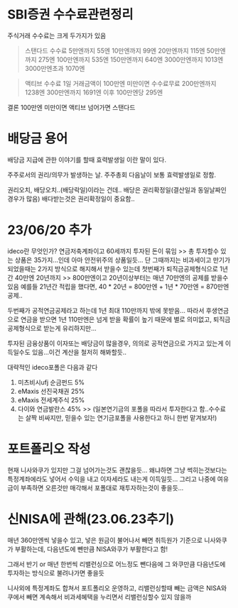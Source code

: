 # SBI증권 수수료관련정리

주식거래 수수료는 크게 두가지가 있음
>스탠다드 수수료
5만엔까지 55엔
10만엔까지 99엔
20만엔까지 115엔
50만엔까지 275엔
100만엔까지 535엔
150만엔까지 640엔
3000만엔까지 1013엔
3000만엔초과 1070엔


>액티브 수수료
1일 거래금액이 100만엔 미만이면 수수료무료
200만엔까지 1238엔
300만엔까지 1691엔
이후 100만엔당 295엔

결론 100만엔 미만이면 액티브
넘어가면 스탠다드

# 배당금 용어
배당금 지급에 관한 이야기를 할때
효력발생일 이란 말이 있다.

주주로서의 권리/의무가 발생하는 날.
주주총회 다음날이 보통 효력발생일로 정함.

권리오치, 배당오치..(배당락일)이라는 건데..
배당은 권리확정일(결산일과 동일날짜인경우가 많음)
배다받는것은 권리확정일이 중요함..

# 23/06/20 추가
ideco란 무엇인가?
연금저축계좌이고 60세까지 투자된 돈이 묶임 >> 총 투자할수 있는 상품은 35가지...인데 아마 안전위주의 상품일듯...
단 그때까지는 비과세이고 만기가 되었을때는 2가지 방식으로 해지해서 받을수 있는데
첫번째가 퇴직금공제형식으로 
1년간 40만엔 20년까지 >> 800만엔이고 20년이상부터는 매년 70만엔의 공제를 받을수 있음
예를들 21년간 적립을 했다면, 40 * 20년 = 800만엔 + 1년 * 70만엔 = 870만엔 공제..

두번째가 공적연금공제라고 하는데 1년 최대 110만까지 밖에 못받음...
따라서 후생연금으로 연금을 받으면 1년 110만엔은 넘게 받을 확률이 높기 때문에 별로 의미없고, 퇴직금공제형식으로 받는게 유리하지만...

투자된 금융상품이 이자또는 배당금이 많을경우, 의의로 공적연금으로 가지고 있는게 이득일수도 있음...이건 계산을 철저히 해봐할듯..

대략적인 ideco포폴은 다음과 같다
1. 미츠비시ufj 순금펀드 5%
2. eMaxis 선진국채권 25%
3. eMaxis 전세계주식 25%
4. 다이와 연금발란스 45% >> (일본연기금의 포폴을 따라서 투자한다고 함..수수료는 살짝 비싸지만, 믿을수 있는 연기금포폴을 사용한다고 하니 한번 맡겨보자!)

# 포트폴리오 작성
현재 니사와쿠가 있지만 그걸 넘어가는것도 괜찮을듯...
왜냐하면 그냥 썩히는것보다는 특정계좌에라도 넣어서 수익을 내고 이자세라도 내는게 이득일듯...
그리고 나중에 여유금이 부족하면 오른것만 매각해서 포폴대로 재투자하는것이 좋을듯...

# 신NISA에 관해(23.06.23추기)
매년 360만엔씩 넣을수 있고, 
넣은 원금이 불어나서 빼면 취득원가 기준으로 니사와쿠가 부활하는데,
다음년도에 뺀만큼 NISA와쿠가 부활한다고 함!

그래서 반기 or 매년 한번씩 리밸런싱으로 어느정도 뺀다음에 
그 와쿠만큼 다음년도에 투자하는 방식으로 불려나가면 좋을듯

니사외에 특정계좌도 합쳐서 포트폴리오 운영하고, 리밸런싱할때 빼는 금액은 NISA와쿠에서 빼면
계속해서 비과세혜택을 누리면서 리밸런싱할수 있지 않을까